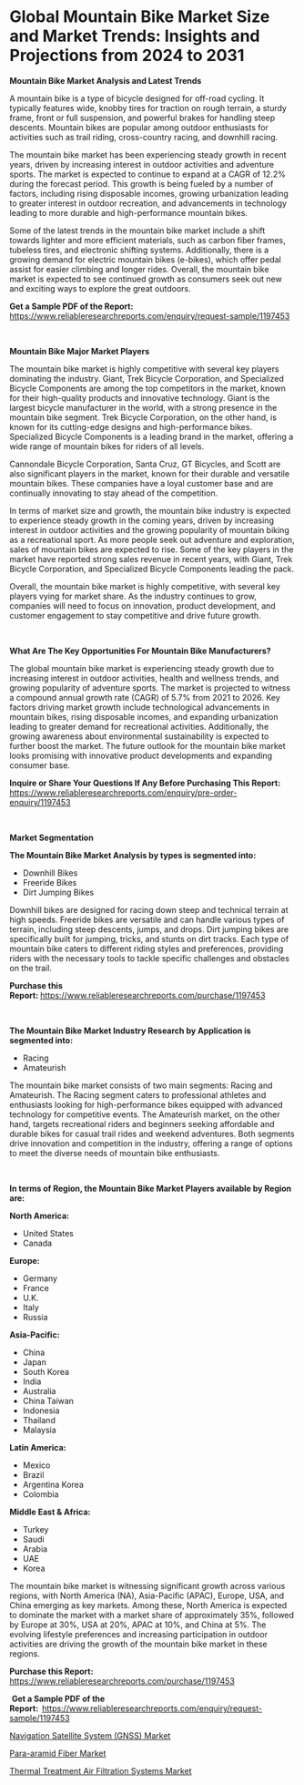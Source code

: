 <p><h1>Global Mountain Bike Market Size and Market Trends: Insights and Projections from 2024 to 2031</h1></p><p><strong>Mountain Bike Market Analysis and Latest Trends</strong></p>
<p><p>A mountain bike is a type of bicycle designed for off-road cycling. It typically features wide, knobby tires for traction on rough terrain, a sturdy frame, front or full suspension, and powerful brakes for handling steep descents. Mountain bikes are popular among outdoor enthusiasts for activities such as trail riding, cross-country racing, and downhill racing.</p><p>The mountain bike market has been experiencing steady growth in recent years, driven by increasing interest in outdoor activities and adventure sports. The market is expected to continue to expand at a CAGR of 12.2% during the forecast period. This growth is being fueled by a number of factors, including rising disposable incomes, growing urbanization leading to greater interest in outdoor recreation, and advancements in technology leading to more durable and high-performance mountain bikes.</p><p>Some of the latest trends in the mountain bike market include a shift towards lighter and more efficient materials, such as carbon fiber frames, tubeless tires, and electronic shifting systems. Additionally, there is a growing demand for electric mountain bikes (e-bikes), which offer pedal assist for easier climbing and longer rides. Overall, the mountain bike market is expected to see continued growth as consumers seek out new and exciting ways to explore the great outdoors.</p></p>
<p><strong>Get a Sample PDF of the Report:&nbsp;</strong> <a href="https://www.reliableresearchreports.com/enquiry/request-sample/1197453">https://www.reliableresearchreports.com/enquiry/request-sample/1197453</a></p>
<p>&nbsp;</p>
<p><strong>Mountain Bike Major Market Players</strong></p>
<p><p>The mountain bike market is highly competitive with several key players dominating the industry. Giant, Trek Bicycle Corporation, and Specialized Bicycle Components are among the top competitors in the market, known for their high-quality products and innovative technology. Giant is the largest bicycle manufacturer in the world, with a strong presence in the mountain bike segment. Trek Bicycle Corporation, on the other hand, is known for its cutting-edge designs and high-performance bikes. Specialized Bicycle Components is a leading brand in the market, offering a wide range of mountain bikes for riders of all levels.</p><p>Cannondale Bicycle Corporation, Santa Cruz, GT Bicycles, and Scott are also significant players in the market, known for their durable and versatile mountain bikes. These companies have a loyal customer base and are continually innovating to stay ahead of the competition.</p><p>In terms of market size and growth, the mountain bike industry is expected to experience steady growth in the coming years, driven by increasing interest in outdoor activities and the growing popularity of mountain biking as a recreational sport. As more people seek out adventure and exploration, sales of mountain bikes are expected to rise. Some of the key players in the market have reported strong sales revenue in recent years, with Giant, Trek Bicycle Corporation, and Specialized Bicycle Components leading the pack.</p><p>Overall, the mountain bike market is highly competitive, with several key players vying for market share. As the industry continues to grow, companies will need to focus on innovation, product development, and customer engagement to stay competitive and drive future growth.</p></p>
<p>&nbsp;</p>
<p><strong>What Are The Key Opportunities For Mountain Bike Manufacturers?</strong></p>
<p><p>The global mountain bike market is experiencing steady growth due to increasing interest in outdoor activities, health and wellness trends, and growing popularity of adventure sports. The market is projected to witness a compound annual growth rate (CAGR) of 5.7% from 2021 to 2026. Key factors driving market growth include technological advancements in mountain bikes, rising disposable incomes, and expanding urbanization leading to greater demand for recreational activities. Additionally, the growing awareness about environmental sustainability is expected to further boost the market. The future outlook for the mountain bike market looks promising with innovative product developments and expanding consumer base.</p></p>
<p><strong>Inquire or Share Your Questions If Any Before Purchasing This Report:</strong> <a href="https://www.reliableresearchreports.com/enquiry/pre-order-enquiry/1197453">https://www.reliableresearchreports.com/enquiry/pre-order-enquiry/1197453</a></p>
<p>&nbsp;</p>
<p><strong>Market Segmentation</strong></p>
<p><strong>The Mountain Bike Market Analysis by types is segmented into:</strong></p>
<p><ul><li>Downhill Bikes</li><li>Freeride Bikes</li><li>Dirt Jumping Bikes</li></ul></p>
<p><p>Downhill bikes are designed for racing down steep and technical terrain at high speeds. Freeride bikes are versatile and can handle various types of terrain, including steep descents, jumps, and drops. Dirt jumping bikes are specifically built for jumping, tricks, and stunts on dirt tracks. Each type of mountain bike caters to different riding styles and preferences, providing riders with the necessary tools to tackle specific challenges and obstacles on the trail.</p></p>
<p><strong>Purchase this Report:&nbsp;</strong><a href="https://www.reliableresearchreports.com/purchase/1197453">https://www.reliableresearchreports.com/purchase/1197453</a></p>
<p>&nbsp;</p>
<p><strong>The Mountain Bike Market Industry Research by Application is segmented into:</strong></p>
<p><ul><li>Racing</li><li>Amateurish</li></ul></p>
<p><p>The mountain bike market consists of two main segments: Racing and Amateurish. The Racing segment caters to professional athletes and enthusiasts looking for high-performance bikes equipped with advanced technology for competitive events. The Amateurish market, on the other hand, targets recreational riders and beginners seeking affordable and durable bikes for casual trail rides and weekend adventures. Both segments drive innovation and competition in the industry, offering a range of options to meet the diverse needs of mountain bike enthusiasts.</p></p>
<p>&nbsp;</p>
<p><strong>In terms of Region, the Mountain Bike Market Players available by Region are:</strong></p>
<p>
    <p> <strong> North America: </strong>
        <ul>
            <li>United States</li>
            <li>Canada</li>
        </ul>
        </p> 
    <p> <strong> Europe: </strong>
        <ul>
            <li>Germany</li>
            <li>France</li>
            <li>U.K.</li>
            <li>Italy</li>
            <li>Russia</li>
        </ul>
        </p> 
    <p> <strong> Asia-Pacific: </strong>
        <ul>
            <li>China</li>
            <li>Japan</li>
            <li>South Korea</li>
            <li>India</li>
            <li>Australia</li>
            <li>China Taiwan</li>
            <li>Indonesia</li>
            <li>Thailand</li>
            <li>Malaysia</li>
        </ul>
        </p> 
    <p> <strong> Latin America: </strong>
        <ul>
            <li>Mexico</li>
            <li>Brazil</li>
            <li>Argentina Korea</li>
            <li>Colombia</li>
        </ul>
        </p> 
    <p> <strong> Middle East & Africa: </strong>
        <ul>
            <li>Turkey</li>
            <li>Saudi</li>
            <li>Arabia</li>
            <li>UAE</li>
            <li>Korea</li>
        </ul>
    </p>
    </p>
<p><p>The mountain bike market is witnessing significant growth across various regions, with North America (NA), Asia-Pacific (APAC), Europe, USA, and China emerging as key markets. Among these, North America is expected to dominate the market with a market share of approximately 35%, followed by Europe at 30%, USA at 20%, APAC at 10%, and China at 5%. The evolving lifestyle preferences and increasing participation in outdoor activities are driving the growth of the mountain bike market in these regions.</p></p>
<p><strong>Purchase this Report: </strong><a href="https://www.reliableresearchreports.com/purchase/1197453">https://www.reliableresearchreports.com/purchase/1197453</a></p>
<p>&nbsp;<strong>Get a Sample PDF of the Report:&nbsp;&nbsp;</strong><a href="https://www.reliableresearchreports.com/enquiry/request-sample/1197453">https://www.reliableresearchreports.com/enquiry/request-sample/1197453</a></p>
<p><strong></strong></p>
<p><p><a href="https://view.publitas.com/reportprime-1/navigation-satellite-system-gnss-market-size-growth-outlook-from-2023-to-2030-projecting-at-markets-trends-analysis-by-application-regional-outlook-and-revenue/">Navigation Satellite System (GNSS) Market</a></p><p><a href="https://view.publitas.com/reportprime-1/para-aramid-fiber-market-size-growth-and-forecast-from-2023-2030/">Para-aramid Fiber Market</a></p><p><a href="https://view.publitas.com/reportprime-1/decoding-the-thermal-treatment-air-filtration-systems-market-a-deep-dive-into-the-latest-market-trends-market-segmentation-and-competitive-analysis/">Thermal Treatment Air Filtration Systems Market</a></p></p>